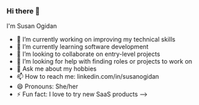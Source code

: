 ### Hi there 👋

I'm Susan Ogidan

- 🔭 I’m currently working on improving my technical skills
- 🌱 I’m currently learning software development
- 👯 I’m looking to collaborate on entry-level projects
- 🤔 I’m looking for help with finding roles or projects to work on
- 💬 Ask me about my hobbies
- 📫 How to reach me: linkedin.com/in/susanogidan
- 😄 Pronouns: She/her
- ⚡ Fun fact: I love to try new SaaS products
-->
